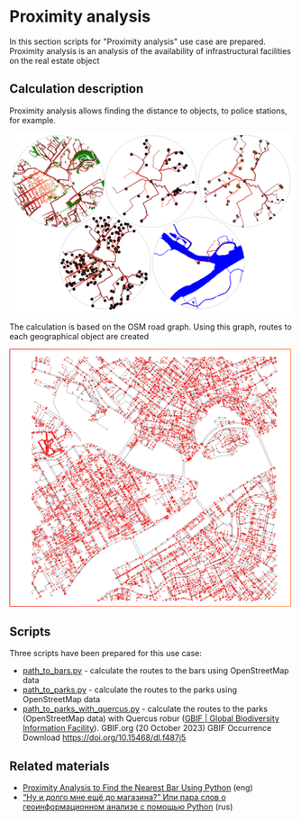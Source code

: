 # Proximity analysis

In this section scripts for "Proximity analysis" use case are prepared. 
Proximity analysis is an analysis of the availability of infrastructural facilities on the real estate object

## Calculation description

Proximity analysis allows finding the distance to objects, to police stations, for example.

<img src="https://raw.githubusercontent.com/red5ai/estaty/main/docs/media/proximity_preview_spb.png" width="700"/>

The calculation is based on the OSM road graph. Using this graph, routes to each geographical object are created

<img src="https://raw.githubusercontent.com/red5ai/estaty/main/docs/media/spb_graph.png" width="500"/>

## Scripts 

Three scripts have been prepared for this use case:

- [path_to_bars.py](path_to_bars.py) - calculate the routes to the bars using OpenStreetMap data
- [path_to_parks.py](path_to_parks.py) - calculate the routes to the parks using OpenStreetMap data
- [path_to_parks_with_quercus.py](path_to_parks_with_quercus.py) - calculate the routes to the parks (OpenStreetMap data) 
    with Quercus robur ([GBIF | Global Biodiversity Information Facility](https://www.gbif.org/)). GBIF.org (20 October 2023) GBIF Occurrence Download https://doi.org/10.15468/dl.f487j5


## Related materials

- [Proximity Analysis to Find the Nearest Bar Using Python](https://medium.com/towards-data-science/proximity-analysis-to-find-the-nearest-bar-using-python-a29d29a3754d) (eng)
- [“Ну и долго мне ещё до магазина?” Или пара слов о геоинформационном анализе с помощью Python](https://habr.com/ru/articles/770216/) (rus)
